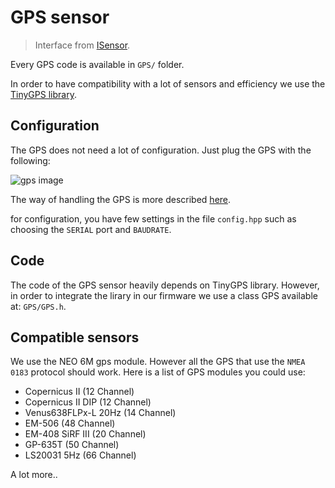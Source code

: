 
GPS sensor
==========

> Interface from [ISensor](isensor.html).

Every GPS code is available in ``GPS/`` folder.

In order to have compatibility with a lot of sensors and efficiency we use the [TinyGPS library](http://jules.dourlens.com/gps-ublox-neo-6m-and-arduino/).

Configuration
-------------

The GPS does not need a lot of configuration. Just plug the GPS with the following:

![gps image](assets/img/gps.png)

The way of handling the GPS is more described [here](http://jules.dourlens.com/gps-ublox-neo-6m-and-arduino/).

for configuration, you have few settings in the file ``config.hpp`` such as choosing the ``SERIAL`` port and ``BAUDRATE``.

Code
----

The code of the GPS sensor heavily depends on TinyGPS library. However, in order to integrate the lirary in our firmware we use a class GPS available at: ``GPS/GPS.h``.

Compatible sensors
------------------

We use the NEO 6M gps module. However all the GPS that use the ``NMEA 0183`` protocol should work. Here is a list of GPS modules you could use:

* Copernicus II (12 Channel)
* Copernicus II DIP (12 Channel)
* Venus638FLPx-L 20Hz (14 Channel)
* EM-506 (48 Channel)
* EM-408 SiRF III (20 Channel)
* GP-635T (50 Channel)
* LS20031 5Hz (66 Channel)

A lot more..

